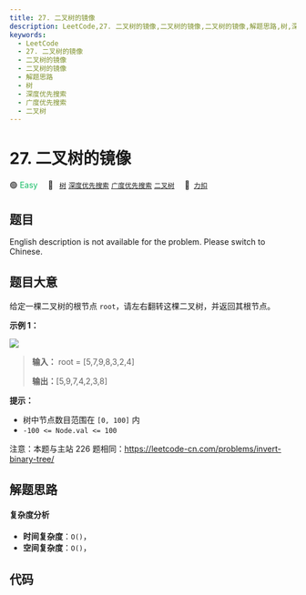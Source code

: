 ```yaml
---
title: 27. 二叉树的镜像
description: LeetCode,27. 二叉树的镜像,二叉树的镜像,二叉树的镜像,解题思路,树,深度优先搜索,广度优先搜索,二叉树
keywords:
  - LeetCode
  - 27. 二叉树的镜像
  - 二叉树的镜像
  - 二叉树的镜像
  - 解题思路
  - 树
  - 深度优先搜索
  - 广度优先搜索
  - 二叉树
---
```


# 27. 二叉树的镜像

🟢 <font color=#15bd66>Easy</font>&emsp; 🔖&ensp; [`树`](/tag/tree.md) [`深度优先搜索`](/tag/depth-first-search.md) [`广度优先搜索`](/tag/breadth-first-search.md) [`二叉树`](/tag/binary-tree.md)&emsp; 🔗&ensp;[`力扣`](https://leetcode.cn/problems/er-cha-shu-de-jing-xiang-lcof)

## 题目

English description is not available for the problem. Please switch to
Chinese.


## 题目大意

给定一棵二叉树的根节点 `root`，请左右翻转这棵二叉树，并返回其根节点。



**示例 1：**

![](https://pic.leetcode.cn/1694686821-qlvjod-%E7%BF%BB%E8%BD%AC%E4%BA%8C%E5%8F%89%E6%A0%91.png)

> 
> 
> 
> 
> 
> **输入：** root = [5,7,9,8,3,2,4]
> 
> **输出：**[5,9,7,4,2,3,8]
> 
> 



**提示：**

  * 树中节点数目范围在 `[0, 100]` 内
  * `-100 <= Node.val <= 100`



注意：本题与主站 226 题相同：<https://leetcode-cn.com/problems/invert-binary-tree/>




## 解题思路

#### 复杂度分析

- **时间复杂度**：`O()`，
- **空间复杂度**：`O()`，

## 代码

```javascript

```